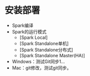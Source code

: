 # 安装部署

- Spark编译
- Spark的运行模式
  - [Spark Local]
  - [Spark Standalone单机]
  - [Spark Standalone分布式]
  - [Spark Standalone Master(HA)]
- Windows：测试Git同步1...
- Mac：git修改，测试git同步。


